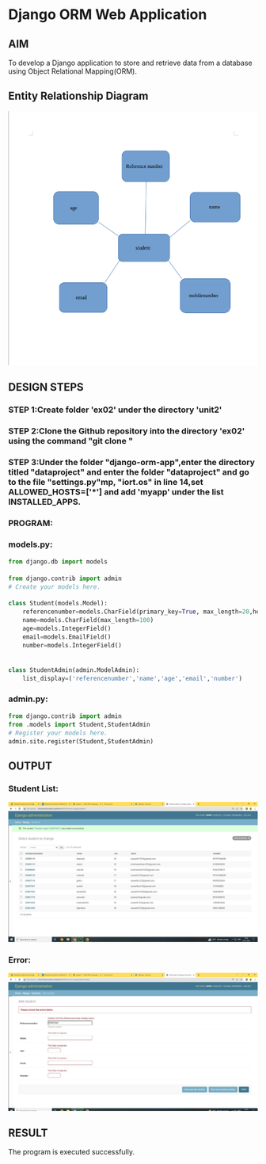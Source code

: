 # Django ORM Web Application

## AIM
To develop a Django application to store and retrieve data from a database using Object Relational Mapping(ORM).

## Entity Relationship Diagram
![ERdiagram](ERdiagram.png)

## DESIGN STEPS

### STEP 1:Create folder 'ex02' under the directory 'unit2'

### STEP 2:Clone the Github repository into the directory 'ex02' using the command "git clone <url>"

### STEP 3:Under the folder "django-orm-app",enter the directory titled "dataproject" and enter the folder "dataproject" and go to the file "settings.py"mp, "iort.os" in line 14,set ALLOWED_HOSTS=['*'] and add 'myapp' under the list INSTALLED_APPS.

### PROGRAM:
### models.py:
```py
from django.db import models

from django.contrib import admin
# Create your models here.

class Student(models.Model):
    referencenumber=models.CharField(primary_key=True, max_length=20,help_text="reference number")
    name=models.CharField(max_length=100)
    age=models.IntegerField()
    email=models.EmailField()
    number=models.IntegerField()


class StudentAdmin(admin.ModelAdmin):
    list_display=('referencenumber','name','age','email','number')
```

### admin.py:
```py
from django.contrib import admin
from .models import Student,StudentAdmin
# Register your models here.
admin.site.register(Student,StudentAdmin)
```


## OUTPUT

### Student List:

![StudentList](djangoormapplication.JPG)

### Error:

![Error](errorfile.JPG)



## RESULT
The program is executed successfully.
